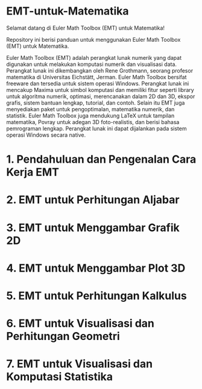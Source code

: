 # EMT-untuk-Matematika

Selamat datang di Euler Math Toolbox (EMT) untuk Matematika! 


Repository ini berisi panduan untuk menggunakan Euler Math Toolbox (EMT) untuk Matematika.

Euler Math Toolbox (EMT) adalah perangkat lunak numerik yang dapat digunakan untuk melakukan komputasi numerik dan visualisasi data. Perangkat lunak ini dikembangkan oleh Rene Grothmann, seorang profesor matematika di Universitas Eichstätt, Jerman. Euler Math Toolbox bersifat freeware dan tersedia untuk sistem operasi Windows. Perangkat lunak ini mencakup Maxima untuk simbol komputasi dan memiliki fitur seperti library untuk algoritma numerik, optimasi, merencanakan dalam 2D dan 3D, ekspor grafis, sistem bantuan lengkap, tutorial, dan contoh. Selain itu EMT juga menyediakan paket untuk pengoptimalan, matematika numerik, dan statistik. Euler Math Toolbox juga mendukung LaTeX untuk tampilan matematika, Povray untuk adegan 3D foto-realistis, dan berisi bahasa pemrograman lengkap. Perangkat lunak ini dapat dijalankan pada sistem operasi Windows secara native.

# 1. Pendahuluan dan Pengenalan Cara Kerja EMT
# 2. EMT untuk Perhitungan Aljabar
# 3. EMT untuk Menggambar Grafik 2D
# 4. EMT untuk Menggambar Plot 3D
# 5. EMT untuk Perhitungan Kalkulus
# 6. EMT untuk Visualisasi dan Perhitungan Geometri
# 7. EMT untuk Visualisasi dan Komputasi Statistika

